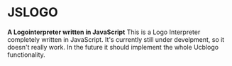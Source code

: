 JSLOGO
=====

**A Logointerpreter written in JavaScript**
This is a Logo Interpreter completely written in JavaScript. It's currently still under develpment, so it doesn't really work. In the future it should implement the whole Ucblogo functionality.
